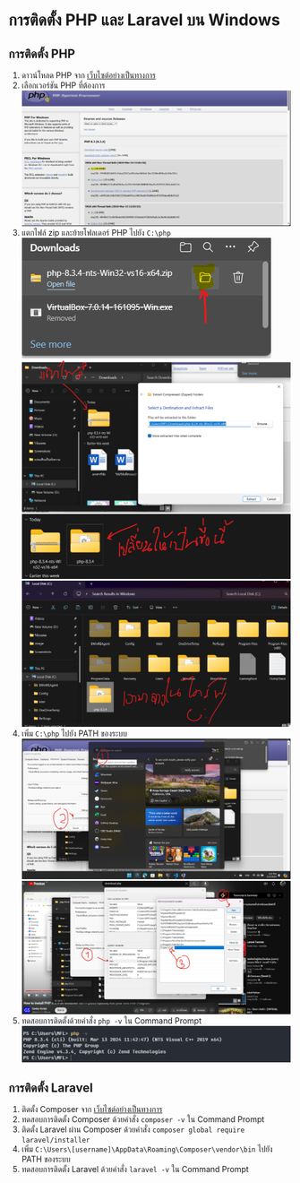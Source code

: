 # การติดตั้ง PHP และ Laravel บน Windows

## การติดตั้ง PHP

1. ดาวน์โหลด PHP จาก [เว็บไซต์อย่างเป็นทางการ](https://windows.php.net/download/)
2. เลือกเวอร์ชัน PHP ที่ต้องการ
![PHP Installation](./image/1-DowloadfileZip.png)
3. แตกไฟล์ zip และย้ายโฟลเดอร์ PHP ไปยัง `C:\php`
![PHP เข้าไปที่โฟเดอร์ที่เก็บ PHP ที่ Dowlad มา](./image/2-OpenFloder.png)
![PHP แตกไฟล์](./image/3-Extrack.png)
![PHP Rename](./image/4-Rename.png)
![PHP ย้ายไปที่ C:/](./image/5-move.png)
4. เพิ่ม `C:\php` ไปยัง PATH ของระบบ
![PHP เข้าไปที่ Enviroment](./image/6-environment.png)
![PHP set path](./image/7-setpart.png)
5. ทดสอบการติดตั้งด้วยคำสั่ง `php -v` ใน Command Prompt
![PHP ตรวจสอบ Version](./image/8-php-v.png)

## การติดตั้ง Laravel

1. ติดตั้ง Composer จาก [เว็บไซต์อย่างเป็นทางการ](https://getcomposer.org/download/)
2. ทดสอบการติดตั้ง Composer ด้วยคำสั่ง `composer -v` ใน Command Prompt
3. ติดตั้ง Laravel ผ่าน Composer ด้วยคำสั่ง `composer global require laravel/installer`
4. เพิ่ม `C:\Users\[username]\AppData\Roaming\Composer\vendor\bin` ไปยัง PATH ของระบบ
5. ทดสอบการติดตั้ง Laravel ด้วยคำสั่ง `laravel -v` ใน Command Prompt

